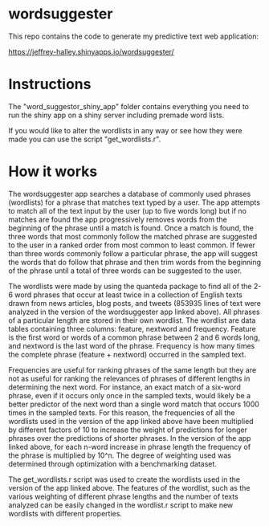 # wordsuggester
This repo contains the code to generate my predictive text web application:

https://jeffrey-halley.shinyapps.io/wordsuggester/

# Instructions
The "word_suggestor_shiny_app" folder contains everything you need to run the shiny app on a shiny server including premade word lists.

If you would like to alter the wordlists in any way or see how they were made you can use the script "get_wordlists.r".

# How it works
The wordsuggester app searches a database of commonly used phrases (wordlists) for a phrase that matches text typed by a user. The app attempts to match all of the text input by the user (up to five words long) but if no matches are found the app progressively removes words from the beginning of the phrase until a match is found. Once a match is found, the three words that most commonly follow the matched phrase are suggested to the user in a ranked order from most common to least common. If fewer than three words commonly follow a particular phrase, the app will suggest the words that do follow that phrase and then trim words from the beginning of the phrase until a total of three words can be suggested to the user.

The wordlists were made by using the quanteda package to find all of the 2-6 word phrases that occur at least twice in a collection of English texts drawn from news articles, blog posts, and tweets (853935 lines of text were analyzed in the version of the wordsuggester app linked above). All phrases of a particular length are stored in their own wordlist. The wordlist are data tables containing three columns: feature, nextword and frequency. Feature is the first word or words of a common phrase between 2 and 6 words long, and nextword is the last word of the phrase. Frequency is how many times the complete phrase (feature + nextword) occurred in the sampled text.

Frequencies are useful for ranking phrases of the same length but they are not as useful for ranking the relevances of phrases of different lengths in determining the next word. For instance, an exact match of a six-word phrase, even if it occurs only once in the sampled texts, would likely be a better predictor of the next word than a single word match that occurs 1000 times in the sampled texts. For this reason, the frequencies of all the wordlists used in the version of the app linked above have been multiplied by different factors of 10 to increase the weight of predictions for longer phrases over the predictions of shorter phrases. In the version of the app linked above, for each n-word increase in phrase length the frequency of the phrase is multiplied by 10^n. The degree of weighting used was determined through optimization with a benchmarking dataset. 

The get_wordlists.r script was used to create the wordlists used in the version of the app linked above. The features of the wordlist, such as the various weighting of different phrase lengths and the number of texts analyzed can be easily changed in the wordlist.r script to make new wordlists with different properties. 

